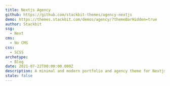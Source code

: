```yaml
---
title: Nextjs Agency
github: https://github.com/stackbit-themes/agency-nextjs
demo: https://themes.stackbit.com/demos/agency/?themeBarHidden=true
author: Stackbit
ssg:
  - Next
cms:
  - No CMS
css:
  - SCSS
archetype:
  - Blog
date: 2021-07-22T00:00:00.000Z
description: A minimal and modern portfolio and agency theme for Nextjs.
stale: false
---
```

